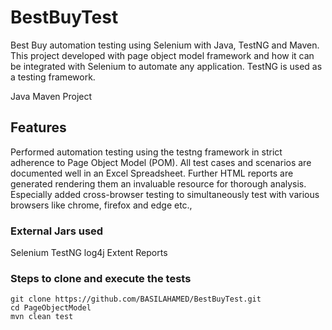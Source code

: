 # BestBuyTest

Best Buy automation testing using Selenium with Java, TestNG and Maven.
This project developed with page object model framework and how it can be integrated with Selenium to automate any application. 
TestNG is used as a testing framework. 

Java Maven Project

## Features
Performed automation testing using the testng framework in strict adherence to Page Object Model (POM). All test cases and scenarios are documented well in an Excel Spreadsheet. Further HTML reports are generated rendering them an invaluable resource for thorough analysis. Especially added cross-browser testing to simultaneously test with various browsers like chrome, firefox and edge etc.,

### External Jars used
Selenium
TestNG
log4j
Extent Reports

### Steps to clone and execute the tests
```
git clone https://github.com/BASILAHAMED/BestBuyTest.git
cd PageObjectModel
mvn clean test 
```
